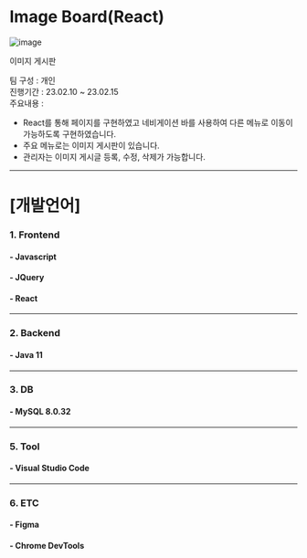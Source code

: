 # Image Board(React) 
![image](https://user-images.githubusercontent.com/115364621/235833392-85542d9e-aa64-4d7c-8fc4-46fe8e38cf6f.png)

이미지 게시판 

팀 구성 : 개인  
진행기간 : 23.02.10 ~ 23.02.15  
주요내용 : 
- React를 통해 페이지를 구현하였고 네비게이션 바를 사용하여 다른 메뉴로 이동이 가능하도록 구현하였습니다. 
- 주요 메뉴로는 이미지 게시판이 있습니다.
- 관리자는 이미지 게시글 등록, 수정, 삭제가 가능합니다. 

------------

# [개발언어]
### 1. Frontend
#### - Javascript
#### - JQuery
#### - React 
------------  
### 2. Backend
#### - Java 11
------------  
### 3. DB
#### - MySQL 8.0.32 
------------  
### 5. Tool
#### - Visual Studio Code
------------  
### 6. ETC
#### - Figma
#### - Chrome DevTools
